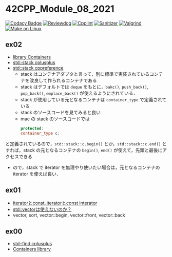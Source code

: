 # 42CPP_Module_08_2021
[![Codacy Badge](https://api.codacy.com/project/badge/Grade/6ea2cf90d7ca4452a35d2326a3e46038)](https://app.codacy.com/gh/solareenlo/42CPP_Module_08_2021?utm_source=github.com&utm_medium=referral&utm_content=solareenlo/42CPP_Module_08_2021&utm_campaign=Badge_Grade_Settings)
[![Reviewdog](https://github.com/solareenlo/42CPP_Module_08_2021/actions/workflows/reviewdog.yml/badge.svg)](https://github.com/solareenlo/42CPP_Module_08_2021/actions/workflows/reviewdog.yml)
[![Cpplint](https://github.com/solareenlo/42CPP_Module_08_2021/actions/workflows/cpplint.yml/badge.svg)](https://github.com/solareenlo/42CPP_Module_08_2021/actions/workflows/cpplint.yml)
[![Sanitizer](https://github.com/solareenlo/42CPP_Module_08_2021/actions/workflows/sanitizer.yml/badge.svg)](https://github.com/solareenlo/42CPP_Module_08_2021/actions/workflows/sanitizer.yml)
[![Valgrind](https://github.com/solareenlo/42CPP_Module_08_2021/actions/workflows/valgrind.yml/badge.svg)](https://github.com/solareenlo/42CPP_Module_08_2021/actions/workflows/valgrind.yml)
[![Make on Linux](https://github.com/solareenlo/42CPP_Module_08_2021/actions/workflows/make_on_linux.yml/badge.svg)](https://github.com/solareenlo/42CPP_Module_08_2021/actions/workflows/make_on_linux.yml)

## ex02
- [library Containers](https://www.cplusplus.com/reference/stl/)
- [std::stack cplusplus](https://www.cplusplus.com/reference/stack/stack/)
- [std::stack cppreference](https://en.cppreference.com/w/cpp/container/stack)
  - stack はコンテナアダプタと言って，別に標準で実装されているコンテナを改良して作られるコンテナである
  - stack はデフォルトでは `deque` をもとに，`bakc()`, `push_back()`, `pop_back()`, `emplace_back()` が使えるようにされている．
  - stack が使用している元となるコンテナは `container_type` で定義されている
  - stack のソースコードを見てみると良い
  - mac の stack のソースコードでは
    ```c++
    protected:
    container_type c;
    ```
と定義されているので，`std::stack::c.begin()` とか，`std::stack::c.end()` とすれば，stack の元となるコンテナの `begin()`, `end()` が使えて，先頭と最後にアクセスできる
  - ので，stack で iterator を無理やり使いたい場合は，元となるコンテナの iterator を使えば良い．

## ex01
- [iteratorとconst_iteratorとconst interator](https://qiita.com/_EnumHack/items/a3724dead343b5aecb4e#iterator%E3%81%A8const_iterator%E3%81%A8const-interator)
- [std::vector<const T>は使えないのか？](https://qiita.com/HO-RI9191/items/6f761af23cf5d288cb9e)
- vector, sort, vector::begin, vector::front, vector::back

## ex00
- [std::find cplusplus](https://www.cplusplus.com/reference/algorithm/find/)
- [Containers library](https://en.cppreference.com/w/cpp/container)
